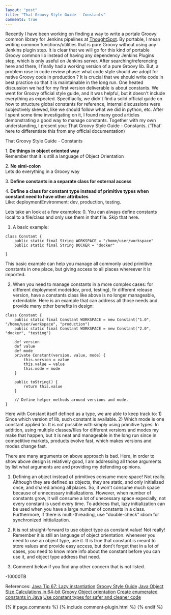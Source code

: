 ```yaml
---
layout: "post"
title: "That Groovy Style Guide - Constants"
comments: true
---
```


Recently I have been working on finding a way to write a portale Groovy common library for Jenkins pipelines at <a href="http://www.thoughtspot.com">ThoughtSpot</a>. By portable, I mean writing common functions/utilities that is pure Groovy without using any Jenkins plugin step. It is clear that we will go for this kind of portable Groovy common lib instead of having any dependency Jenkins Plugins step, which is only useful on Jenkins server. After searching/referencing here and there, I finally had a working version of a pure Groovy lib. But, a problem rose in code review phase: what code style should we adopt for native Groovy code in production ? It is crucial that we should write code in best practice so that it is maintainable in the long run. One heated discussion we had for my first version deliverable is about constants. We went for Groovy official style guide, and it was helpful, but it doesn't include everything as expected. Specifiaclly,  we didn't find a solid official guide on how to structure global constants for reference, internal discussions were subjectively skewed, like we should follow what we did in python, etc. After I spent some time investigating on it, I found many good articles demonstrating a good way to manage constants. Together with my own understanding, I present you: That Groovy Style Guide - Constants. ('That' here to differentiate this from any official documentation)

That Groovy Style Guide - Constants
  
  
1.<Strong> Do things in object oriented way</Strong>  
Remember that it is still a language of Object Orientation  

2.<Strong> No simi-colon</Strong>  
Lets do everything in a Groovy way  

3.<Strong> Define constants in a separate class for external access</Strong>  

4.<Strong> Define a class for constant type instead of primitive types when constant need to have other attributes </Strong>  
Like: deploymentEnvironment: dev, production, testing. 
  
  
Lets take an look at a few examples:
0. You can always define constants local to a file/class and only use them in that file. Skip that here.

1. A basic example:

```
class Constant {
    public static final String WORKSPACE = "/home/user/workspace"
    public static final String DOCKER = "docker"

}
```
This basic example can help you manage all commonly used primitive constants in one place, but giving access to all places whereever it is imported.

2. When you need to manage constants in a more complex cases: for different deployment mode(dev, prod, testing), fir different release version, have a constants class like above is no longer manageable, extendable. Here is an example that can address all those needs and provide many other benefits in design:

```
class Constant {
    public static final Constant WORKSPACE = new Constant("1.0", "/home/user/workspace", "production")
    public static final Constant WORKSPACE = new Constant("2.0", "docker", "testing")

    def version
    def value
    def mode
    private Constant(version, value, mode) {
        this.version = value
        this.value = value
        this.mode = mode
    }

    public toString() {
        return this.value
    }

    // Define helper methods around versions and mode.
}
```
Here with Constant itself defined as a type, we are able to keep track to: 1) Since which version of lib, such constant is available. 2) Which mode is one constant applied to. It is not possible with simply using primitive types. In addition, using multiple classes/files for different versions and modes my make that happen, but it is neat and manageable in the long run since in competitive markets, products evolve fast, which makes versions and modes change fast.

There are many arguments on above approach is bad. Here, in order to show above design is relatively good, I am addressing all those arguments by list what arguments are and providing my defending opinions.

1. Defining an object instead of primitives consume more space!
Not really. Although they are defined as objects, they are static, and only initialized once, and shared among all places. So, it won't consume much space because of unnecessary initializations. However, when number of constants grow, it will consume a lot of unecessary space expecially, not every constant is used every time. To address that, lazy initialization can be used when you have a large number of constants in a class. Furthermore, if there is multi-threading, use "double-check" idiom for synchronized inittialization.

2. It is not straight-forward to use object type as constant value!
Not really! Remember it is still an language of object orientation. whenever you need to use an object type, use it. It is true that constant is meant to store values and provide easy access, but dont't forget that in a lot of cases, you need to know more info about the constant before you can use it, and object type address that need.

3. Comment below if you find any other concern that is not listed.

-10000TB


References:
[Java Tip 67: Lazy instantiation](https://www.javaworld.com/article/2077568/learn-java/java-tip-67--lazy-instantiation.html)
[Groovy Style Guide](http://groovy-lang.org/style-guide.html)
[Java Object Size Calculations in 64-bit](http://btoddb-java-sizing.blogspot.com/) 
[Groovy Object orientation](http://groovy-lang.org/objectorientation.html)
[Create enumerated constants in Java](https://www.javaworld.com/article/2076970/core-java/create-enumerated-constants-in-java.html)
[Use constant types for safer and cleaner code](https://www.javaworld.com/article/2076481/learn-java/use-constant-types-for-safer-and-cleaner-code.html)


{% if page.comments %} 
{% include comment-plugin.html %}
{% endif %}
